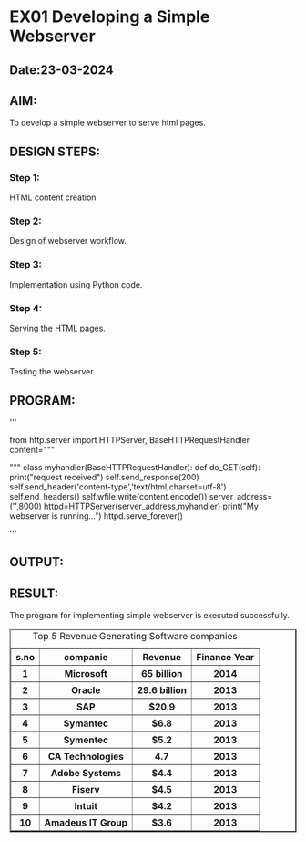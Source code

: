 # EX01 Developing a Simple Webserver
## Date:23-03-2024

## AIM:
To develop a simple webserver to serve html pages.

## DESIGN STEPS:
### Step 1: 
HTML content creation.

### Step 2:
Design of webserver workflow.

### Step 3:
Implementation using Python code.

### Step 4:
Serving the HTML pages.

### Step 5:
Testing the webserver.

## PROGRAM:
'''

from http.server import HTTPServer, BaseHTTPRequestHandler
content="""
<!DOCTYPE html>
<html>
<head>
<title>top software Industries</title>
</head>
<body>
<table border="2" cellspacing="10"cellpadding="6">
<caption>Top 5 Revenue Generating Software companies</caption>
<tr>
<th>s.no</th>
<th>companie</th>
<th>Revenue</th>
<th>Finance Year</th>
</tr>
<tr>
<th>1</th>
<th>Microsoft</th>
<th>65 billion</th>
<th>2014</th>
</tr>
<tr>
<th>2</th>
<th>Oracle</th>
<th>29.6 billion</th>
<th>2013</th>
</tr>
<tr>
<th>3</th>
<th>SAP</th>
<th>$20.9</th>
<th>2013</th>
</tr>
<tr>
<th>4</th>
<th>Symantec</th>
<th>$6.8</th>
<th>2013</th>
</tr>
<tr>
<th>5</th>
<th>Symentec</th>
<th>$5.2</th>
<th>2013</th>
</tr>
<th>6</th>
<th>CA Technologies</th>
<th>4.7</th>
<th>2013</th>
</tr>
<th>7</th>
<th>Adobe Systems</th>
<th>$4.4</th>
<th>2013</th>
</tr>
<th>8</th>
<th>Fiserv</th>
<th>$4.5</th>
<th>2013</th>
</tr>
<th>9</th>
<th>Intuit</th>
<th>$4.2</th>
<th>2013</th>
</tr>
<th>10</th>
<th>Amadeus IT Group</th>
<th>$3.6 </th>
<th>2013</th>
</tr>
</body>
</html>
"""
class myhandler(BaseHTTPRequestHandler):
    def do_GET(self):
        print("request received")
        self.send_response(200)
        self.send_header('content-type','text/html;charset=utf-8')
        self.end_headers()
        self.wfile.write(content.encode())
server_address=('',8000)
httpd=HTTPServer(server_address,myhandler)
print("My webserver is running...")
httpd.serve_forever()

'''

## OUTPUT:


## RESULT:
The program for implementing simple webserver is executed successfully.
